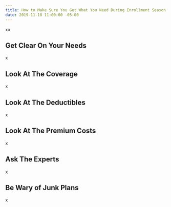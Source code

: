 ```yaml
---
title: How to Make Sure You Get What You Need During Enrollment Season
date: 2019-11-18 11:00:00 -05:00
---
```


xx

## Get Clear On Your Needs

x

## Look At The Coverage

x

## Look At The Deductibles

x

## Look At The Premium Costs

x

## Ask The Experts

x

## Be Wary of Junk Plans

x